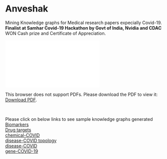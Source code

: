 # Anveshak
Mining Knowledge graphs for Medical research papers expecially Covid-19. <b>Finalist at Samhar Covid-19 Hackathon by Govt of India, Nvidia and CDAC </b>
WON Cash prize and Certificate of Appreciation.
<br/>


<object data="Team_Pymetrics_Anveshak.pdf" type="application/pdf" width="700px" height="700px">
    <embed src="Team_Pymetrics_Anveshak.pdf">
        <p>This browser does not support PDFs. Please download the PDF to view it: <a href="http://yoursite.com/the.pdf">Download PDF</a>.</p>
    </embed>
</object>

<br/>

Please click on below links to see sample knowledge graphs generated <br/>
[Biomarkers](https://github.com/ankitbarai507/Anveshak/blob/master/Biomarkers%20(progression)_knowledge%20graph.html) <br/>
[Drug targets](https://github.com/ankitbarai507/Anveshak/blob/master/Drug%20targets_knowledge%20graph.html) <br/>
[chemical-COVID](https://github.com/ankitbarai507/Anveshak/blob/master/chemical-COVID-19%20knowledge%20graph.html) <br/>
[disease-COVID topology](https://github.com/ankitbarai507/Anveshak/blob/master/disease-COVID-19%20topology%20graph.html) <br/>
[disease-COVID ](https://github.com/ankitbarai507/Anveshak/blob/master/disease-COVID-19%20knowledge%20graph.html) <br/>
[gene-COVID-19](https://github.com/ankitbarai507/Anveshak/blob/master/gene-COVID-19%20knowledge%20graph.html) <br/>
